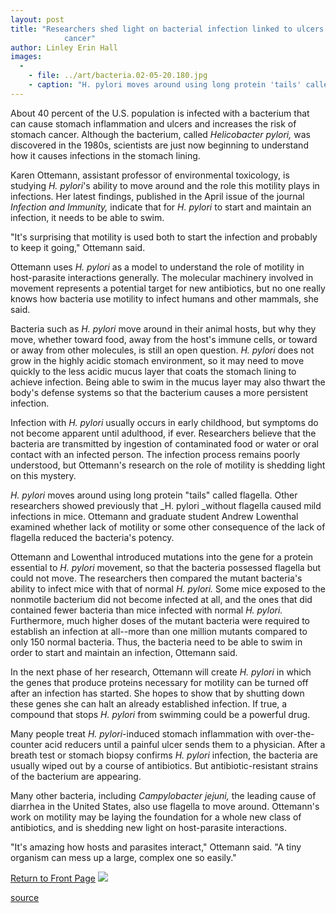 ```yaml
---
layout: post
title: "Researchers shed light on bacterial infection linked to ulcers and stomach
			cancer"
author: Linley Erin Hall
images:
  -
    - file: ../art/bacteria.02-05-20.180.jpg
    - caption: "H. pylori moves around using long protein 'tails' called flagella."
---
```


About 40 percent of the U.S. population is infected with a bacterium that can cause stomach inflammation and ulcers and increases the risk of stomach cancer. Although the bacterium, called _Helicobacter pylori,_ was discovered in the 1980s, scientists are just now beginning to understand how it causes infections in the stomach lining.

Karen Ottemann, assistant professor of environmental toxicology, is studying _H. pylori_'s ability to move around and the role this motility plays in infections. Her latest findings, published in the April issue of the journal _Infection and Immunity,_ indicate that for _H. pylori_ to start and maintain an infection, it needs to be able to swim.  
  
"It's surprising that motility is used both to start the infection and probably to keep it going," Ottemann said.  
  
Ottemann uses _H. pylori_ as a model to understand the role of motility in host-parasite interactions generally. The molecular machinery involved in movement represents a potential target for new antibiotics, but no one really knows how bacteria use motility to infect humans and other mammals, she said.   
  
Bacteria such as _H. pylori_ move around in their animal hosts, but why they move, whether toward food, away from the host's immune cells, or toward or away from other molecules, is still an open question. _H. pylori_ does not grow in the highly acidic stomach environment, so it may need to move quickly to the less acidic mucus layer that coats the stomach lining to achieve infection. Being able to swim in the mucus layer may also thwart the body's defense systems so that the bacterium causes a more persistent infection.   
  
Infection with _H. pylori_ usually occurs in early childhood, but symptoms do not become apparent until adulthood, if ever. Researchers believe that the bacteria are transmitted by ingestion of contaminated food or water or oral contact with an infected person. The infection process remains poorly understood, but Ottemann's research on the role of motility is shedding light on this mystery.  
  
_H. pylori_ moves around using long protein "tails" called flagella. Other researchers showed previously that _H. pylori _without flagella caused mild infections in mice. Ottemann and graduate student Andrew Lowenthal examined whether lack of motility or some other consequence of the lack of flagella reduced the bacteria's potency.   
  
Ottemann and Lowenthal introduced mutations into the gene for a protein essential to _H. pylori_ movement, so that the bacteria possessed flagella but could not move. The researchers then compared the mutant bacteria's ability to infect mice with that of normal _H. pylori._ Some mice exposed to the nonmotile bacterium did not become infected at all, and the ones that did contained fewer bacteria than mice infected with normal _H. pylori._ Furthermore, much higher doses of the mutant bacteria were required to establish an infection at all--more than one million mutants compared to only 150 normal bacteria. Thus, the bacteria need to be able to swim in order to start and maintain an infection, Ottemann said.  
  
In the next phase of her research, Ottemann will create _H. pylori_ in which the genes that produce proteins necessary for motility can be turned off after an infection has started. She hopes to show that by shutting down these genes she can halt an already established infection. If true, a compound that stops _H. pylori_ from swimming could be a powerful drug.   
  
Many people treat _H. pylori_-induced stomach inflammation with over-the-counter acid reducers until a painful ulcer sends them to a physician. After a breath test or stomach biopsy confirms _H. pylori_ infection, the bacteria are usually wiped out by a course of antibiotics. But antibiotic-resistant strains of the bacterium are appearing.   
  
Many other bacteria, including _Campylobacter jejuni,_ the leading cause of diarrhea in the United States, also use flagella to move around. Ottemann's work on motility may be laying the foundation for a whole new class of antibiotics, and is shedding new light on host-parasite interactions.   
  
"It's amazing how hosts and parasites interact," Ottemann said. "A tiny organism can mess up a large, complex one so easily."

  

[Return to Front Page][1] ![ ][2]

[1]: ../../index.html
[2]: ../../images/trans.gif

[source](http://www1.ucsc.edu/currents/01-02/05-20/bacterium.html "Permalink to bacterium")
